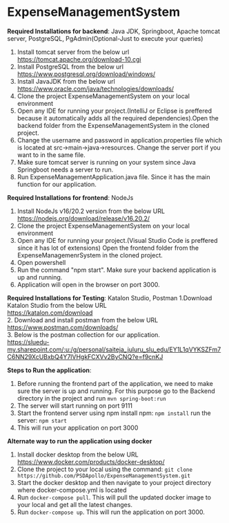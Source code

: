 # ExpenseManagementSystem

**Required Installations for backend**: Java JDK, Springboot, Apache tomcat server, PostgreSQL, PgAdmin(Optional-Just to execute your queries)
1. Install tomcat server from the below url
    https://tomcat.apache.org/download-10.cgi
2. Install PostgreSQL from the below url
    https://www.postgresql.org/download/windows/
3. Install JavaJDK from the below url
   https://www.oracle.com/java/technologies/downloads/
4. Clone the project ExpenseManagementSystem on your local environment
5. Open any IDE for running your project.(IntelliJ or Eclipse is preffered because it automatically adds all the required dependencies).Open the backend folder from the ExpenseManagementSystem in the cloned project.
6. Change the username and password in application.properties file which is located at src->main->java->resources. Change the server port if you want to in the same file.
7. Make sure tomcat server is running on your system since Java Springboot needs a server to run.
8. Run ExpenseManagementApplication.java file. Since it has the main function for our application. 

**Required Installations for frontend**: NodeJs
1. Install NodeJs v16/20.2 version from the below URL
   https://nodejs.org/download/release/v16.20.2/
2. Clone the project ExpenseManagementSystem on your local environment
3. Open any IDE for running your project.(Visual Studio Code is preffered since it has lot of extensions) Open the frontend folder from the ExpenseManagemenrSystem in the cloned project.
4. Open powershell
5. Run the command "npm start". Make sure your backend application is up and running.
6. Application will open in the browser on port 3000.

**Required Installations for Testing**: Katalon Studio, Postman
1.Download Katalon Studio from the below URL<br>
  https://katalon.com/download<br>
2. Download and install postman from the below URL<br>
  https://www.postman.com/downloads/<br>
3. Below is the postman collection for our application. <br>
  https://sluedu-my.sharepoint.com/:u:/g/personal/saiteja_juluru_slu_edu/EY1L1qVYKSZFm7C6NN29XcUBxbQ4Y7lVHgkFCXVv2ByCNQ?e=f9cnKJ<br>


**Steps to Run the application**:
1. Before running the frontend part of the application, we need to make sure the server is up and running. For this purpose go to the Backend directory in the project and run ```mvn spring-boot:run```
2. The server will start running on port 9111
3. Start the frontend server using npm
   install npm: ```npm install```
   run the server: ```npm start```
4. This will run your application on port 3000


**Alternate way to run the application using docker**
1. Install docker desktop from the below URL
   https://www.docker.com/products/docker-desktop/
2. Clone the project to your local using the command:
   ```git clone https://github.com/PSDApollo/ExpenseManagementSystem.git```
3. Start the docker desktop and then navigate to your project directory where docker-compose.yml is located
4. Run ```docker-compose pull```. This will pull the updated docker image to your local and get all the latest changes.
5. Run ```docker-compose up```. This will run the application on port 3000.





